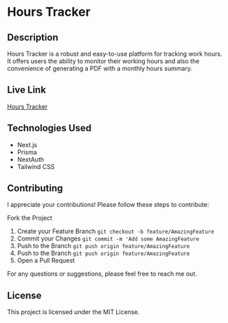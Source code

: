 # Hours Tracker

## Description

Hours Tracker is a robust and easy-to-use platform for tracking work hours. It offers users the ability to monitor their working hours and also the convenience of generating a PDF with a monthly hours summary.

## Live Link

[Hours Tracker](https://hours-tracker-adekpp.vercel.app)

## Technologies Used

- Next.js
- Prisma
- NextAuth
- Tailwind CSS

## Contributing
I appreciate your contributions! Please follow these steps to contribute:

Fork the Project
1. Create your Feature Branch `git checkout -b feature/AmazingFeature`
2. Commit your Changes `git commit -m 'Add some AmazingFeature`
3. Push to the Branch `git push origin feature/AmazingFeature`
4. Push to the Branch `git push origin feature/AmazingFeature`
5. Open a Pull Request

For any questions or suggestions, please feel free to reach me out.

## License
This project is licensed under the MIT License.
